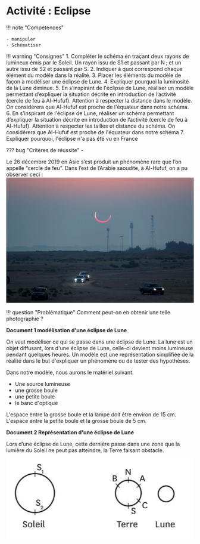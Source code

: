 # Activité : Eclipse

!!! note "Compétences"

    - manipuler
    - Schématiser

!!! warning "Consignes"
    1. Compléter le schéma en traçant deux rayons de lumineux émis par le Soleil. Un rayon issu de S1 et passant par N ; et un autre issu de S2 et passant par S. 
    2. Indiquer à quoi correspond chaque élément du modèle dans la réalité. 
    3. Placer les éléments du modèle de façon à modéliser une éclipse de Lune.
    4. Expliquer pourquoi la luminosité de la Lune diminue.
    5. En s’inspirant de l'éclipse de Lune, réaliser un modèle permettant d’expliquer la situation décrite en introduction de l’activité (cercle de feu à Al-Hufuf). Attention à respecter la distance dans le modèle. On considérera que Al-Hufuf est proche de l'équateur dans notre schéma.
    6. En s’inspirant de l'éclipse de Lune, réaliser un schéma permettant d’expliquer la situation décrite en introduction de l’activité (cercle de feu à Al-Hufuf). Attention à respecter les tailles et distance du schéma. On considérera que Al-Hufuf est proche de l'équateur dans notre schéma
    7. Expliquer pourquoi, l'éclipse n'a pas été vu en France
    
??? bug "Critères de réussite"
    - 

Le 26 décembre 2019 en Asie s’est produit un phénomène rare que l’on appelle “cercle de feu”. Dans l’est de l’Arabie saoudite, à Al-Hufuf, on a pu observer ceci :
![](pictures/eclipseAlHufuf.png)

!!! question "Problématique"
    Comment peut-on en obtenir une telle photographie ?

**Document 1 modélisation d'une éclipse de Lune**

On veut modéliser ce qui se passe dans une éclipse de Lune. La lune est un objet diffusant, lors d'une éclipse de Lune, celle-ci devient moins lumineuse pendant quelques heures. 
Un modèle est une représentation simplifiée de la réalité dans le but d'expliquer un phénomène ou de tester des hypothèses.

Dans notre modèle, nous aurons le matériel suivant.

- Une source lumineuse
- une grosse boule 
- une petite boule
- le banc d'optique

L'espace entre la grosse boule et la lampe doit être environ de 15 cm.
L'espace entre la petite boule et la grosse boule de 5 cm.

**Document 2 Représentation d'une éclipse de Lune**

Lors d’une éclipse de Lune, cette dernière passe dans une zone que la lumière du Soleil ne peut pas atteindre, la Terre faisant obstacle.

![](pictures/eclipseLune.png)



